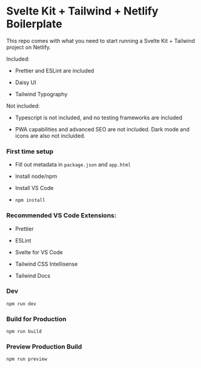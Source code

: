 # Svelte Kit + Tailwind + Netlify Boilerplate

This repo comes with what you need to start running a Svelte Kit + Tailwind project on Netlify.

Included:

- Prettier and ESLint are included

- Daisy UI

- Tailwind Typography

Not included:

- Typescript is not included, and no testing frameworks are included

- PWA capabilities and advanced SEO are not included. Dark mode and icons are also not incluided.

### First time setup

- Fill out metadata in `package.json` and `app.html`

- Install node/npm

- Install VS Code

- `npm install`

### Recommended VS Code Extensions:

- Prettier

- ESLint

- Svelte for VS Code

- Tailwind CSS Intellisense

- Tailwind Docs

### Dev

`npm run dev`

### Build for Production

`npm run build`

### Preview Production Build

`npm run preview`
